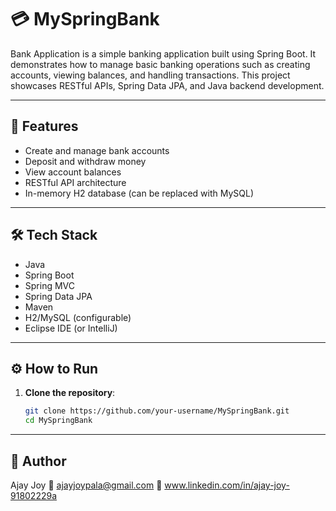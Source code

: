 # 💳 MySpringBank

Bank Application is a simple banking application built using Spring Boot. It demonstrates how to manage basic banking operations such as creating accounts, viewing balances, and handling transactions. This project showcases RESTful APIs, Spring Data JPA, and Java backend development.

---

## 🚀 Features

- Create and manage bank accounts
- Deposit and withdraw money
- View account balances
- RESTful API architecture
- In-memory H2 database (can be replaced with MySQL)

---

## 🛠️ Tech Stack

- Java
- Spring Boot
- Spring MVC
- Spring Data JPA
- Maven
- H2/MySQL (configurable)
- Eclipse IDE (or IntelliJ)

---

## ⚙️ How to Run

1. **Clone the repository**:
   ```bash
   git clone https://github.com/your-username/MySpringBank.git
   cd MySpringBank

---

## 👤 Author

Ajay Joy
📧 ajayjoypala@gmail.com
🔗 www.linkedin.com/in/ajay-joy-91802229a
